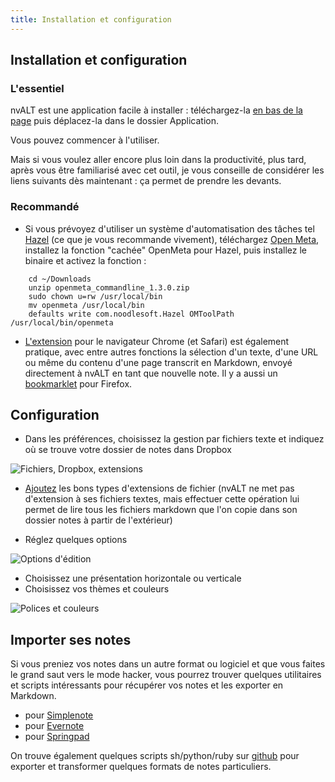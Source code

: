 ```yaml
---
title: Installation et configuration
---
```


## Installation et configuration

### L'essentiel

nvALT est une application facile à installer : téléchargez-la [en bas de la page](http://brettterpstra.com/projects/nvalt/) puis déplacez-la dans le dossier Application. 

Vous pouvez commencer à l'utiliser.

Mais si vous voulez aller encore plus loin dans la productivité, plus tard, après vous être familiarisé avec cet outil, je vous conseille de considérer les liens suivants dès maintenant : ça permet de prendre les devants.

### Recommandé

- Si vous prévoyez d'utiliser un système d'automatisation des tâches tel [Hazel](http://www.noodlesoft.com/hazel.php) (ce que je vous recommande vivement), téléchargez [Open Meta](https://code.google.com/p/openmeta/downloads/list), installez la fonction "cachée" OpenMeta pour Hazel, puis installez le binaire et activez la fonction&nbsp;:

```
    cd ~/Downloads
    unzip openmeta_commandline_1.3.0.zip
    sudo chown u=rw /usr/local/bin
    mv openmeta /usr/local/bin
    defaults write com.noodlesoft.Hazel OMToolPath /usr/local/bin/openmeta
```


- [L'extension](http://elasticthreads.tumblr.com/post/8212672178/nvit-chrome-and-safari-extensions-for-nvalt) pour le navigateur Chrome (et Safari) est également pratique, avec entre autres fonctions la sélection d'un texte, d'une URL ou même du contenu d'une page transcrit en Markdown, envoyé directement à nvALT en tant que nouvelle note. Il y a aussi un [bookmarklet](http://jots.mypopescu.com/post/8529405944/nvalt-bookmarklet) pour Firefox.

## Configuration

- Dans les préférences, choisissez la gestion par fichiers texte et indiquez où se trouve votre dossier de notes dans Dropbox 

![Fichiers, Dropbox, extensions](https://www.evernote.com/shard/s89/sh/1d1dce8a-1db6-4abe-8cf2-ed289dd742d3/1f192c6cc9f7d5e9fa185960e9a7567e/deep/0/Notes.jpg)

- [Ajoutez](http://faceofgeoff.com/post/9665888623/nvalt-quick-tip-making-markdown-readable-and-your) les bons types d'extensions de fichier (nvALT ne met pas d'extension à ses fichiers textes, mais effectuer cette opération lui permet de lire tous les fichiers markdown que l'on copie dans son dossier notes à partir de l'extérieur)

- Réglez quelques options

![Options d'édition](https://www.evernote.com/shard/s89/sh/82ccea41-1213-49cc-b27a-560e5597123a/e2f9e19ce8a78478b039bc865e25fe7c/deep/0/Editer.jpg)

- Choisissez une présentation horizontale ou verticale
- Choisissez vos thèmes et couleurs

![Polices et couleurs](https://www.evernote.com/shard/s89/sh/47065da6-a7b9-455d-bbe9-e374ce58dcdc/224e495255f8b9ba9a33f3cb6010a48f/deep/0/Polices/Couleurs.jpg)

## Importer ses notes

Si vous preniez vos notes dans un autre format ou logiciel et que vous faites le grand saut vers le mode hacker, vous pourrez trouver quelques utilitaires et scripts intéressants pour récupérer vos notes et les exporter en Markdown.

- pour [Simplenote](http://simple-backup.appspot.com/)
- pour [Evernote](https://fr.support.evernote.com/link/portal/16051/16135/Article/3149/Exporter-des-notes-et-des-carnets-de-notes-dans-Evernote-pour-Mac)
- pour [Springpad](http://springpad.com/#!/_mak_/explore/sharedapplications/blocks/note/springpaddataextractor)

On trouve également quelques scripts sh/python/ruby sur [github](https://github.com/) pour exporter et transformer quelques formats de notes particuliers.
